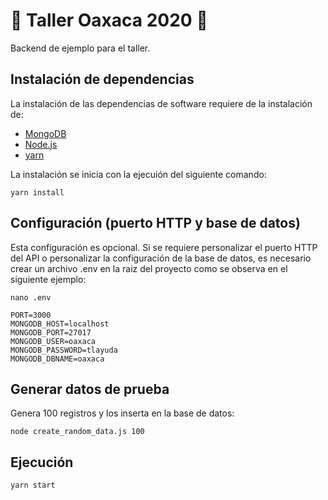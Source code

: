 # :frog: Taller Oaxaca 2020 :mushroom:
Backend de ejemplo para el taller.

## Instalación de dependencias
La instalación de las dependencias de software requiere de la instalación de:
- [MongoDB](https://www.mongodb.com/)
- [Node.js](https://nodejs.org/es/) 
- [yarn](https://yarnpkg.com/) 

La instalación se inicia con la ejecuión del siguiente comando:
```console 
yarn install
```
## Configuración (puerto HTTP y base de datos)
Esta configuración es opcional. Si se requiere personalizar el puerto HTTP del API o personalizar 
la configuración de la base de datos, es necesario crear un archivo .env 
en la raiz del proyecto como se observa en el siguiente ejemplo:
```console 
nano .env
```

```env
PORT=3000
MONGODB_HOST=localhost
MONGODB_PORT=27017
MONGODB_USER=oaxaca
MONGODB_PASSWORD=tlayuda
MONGODB_DBNAME=oaxaca
```

## Generar datos de prueba
Genera 100 registros y los inserta en la base de datos:
```console
node create_random_data.js 100
```

## Ejecución
```console
yarn start
```
